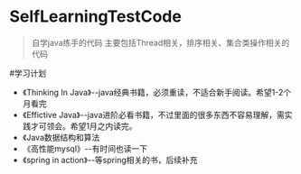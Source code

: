 # SelfLearningTestCode
> 自学java练手的代码
> 主要包括Thread相关，排序相关、集合类操作相关的代码

#学习计划
* 《Thinking In Java》--java经典书籍，必须重读，不适合新手阅读。希望1-2个月看完
* 《Effictive Java》--java进阶必看书籍，不过里面的很多东西不容易理解，需实践才可领会。希望1月之内读完。
* 《Java数据结构和算法
* 《高性能mysql》--有时间也读一下
* 《spring in action》--等spring相关的书，后续补充
